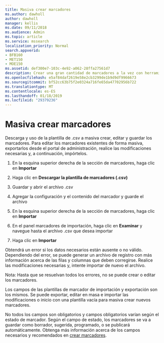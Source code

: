 ```yaml
---
title: Masiva crear marcadores
ms.author: dawholl
author: dawholl
manager: kellis
ms.date: 09/11/2018
ms.audience: Admin
ms.topic: article
ms.service: mssearch
localization_priority: Normal
search.appverid:
- BFB160
- MET150
- MOE150
ms.assetid: def300e7-103c-4e92-a062-28ffa27561d7
description: Crear una gran cantidad de marcadores a la vez con herramientas de importación para el portal de administración de búsqueda de Microsoft
ms.openlocfilehash: e5af84daf2619e58e2cb3299de1b9d9df9966673
ms.sourcegitcommit: bf52cc63b75f2e0324a716fe65da47702956b722
ms.translationtype: MT
ms.contentlocale: es-ES
ms.lasthandoff: 01/18/2019
ms.locfileid: "29379236"
---
```

# <a name="bulk-create-bookmarks"></a>Masiva crear marcadores

Descarga y uso de la plantilla de .csv a masiva crear, editar y guardar los marcadores. Para editar los marcadores existentes de forma masiva, exportarlos desde el portal de administración, realice las modificaciones necesarias y, a continuación, impórtelos.
  
1. En la esquina superior derecha de la sección de marcadores, haga clic en **Importar**
    
2. Haga clic en **Descargar la plantilla de marcadores (.csv)**
    
3. Guardar y abrir el archivo .csv
    
4. Agregar la configuración y el contenido del marcador y guarde el archivo
    
5. En la esquina superior derecha de la sección de marcadores, haga clic en **Importar**
    
6. En el panel marcadores de importación, haga clic en **Examinar** y navegue hasta el archivo .csv que desea importar 
    
7. Haga clic en **Importar**
    
Obtendrá un error si los datos necesarios están ausente o no válido. Dependiendo del error, se puede generar un archivo de registro con más información acerca de las filas y columnas que deben corregirse. Realice las modificaciones necesarias y, intente importar de nuevo el archivo.
  
Nota: Hasta que se resuelvan todos los errores, no se puede crear o editar los marcadores.
  
Los campos de las plantillas de marcador de importación y exportación son los mismos. Se puede exportar, editar en masa e importar las modificaciones o inicio con una plantilla vacía para masiva crear nuevos marcadores.
  
No todos los campos son obligatorios y campos obligatorios varían según el estado de marcador. Según el campo de estado, los marcadores se va a guardar como borrador, sugerida, programado, o se publicará automáticamente. Obtenga más información acerca de los campos necesarios y recomendados en [crear marcadores](create-bookmarks.md).

  

